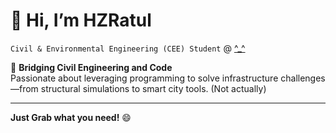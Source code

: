 # 👋 Hi, I’m HZRatul  
`Civil & Environmental Engineering (CEE) Student` @ [^_^](https://www.sust.edu/) 

🌉 **Bridging Civil Engineering and Code**  
Passionate about leveraging programming to solve infrastructure challenges—from structural simulations to smart city tools. (Not actually) 

---
**Just Grab what you need!** 😄
